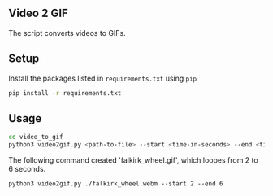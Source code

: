 ## Video 2 GIF

The script converts videos to GIFs.


## Setup

Install the packages listed in `requirements.txt` using `pip`

```bash
pip install -r requirements.txt
```

## Usage

```bash
cd video_to_gif
python3 video2gif.py <path-to-file> --start <time-in-seconds> --end <time-in-seconds>
```

The following command created 'falkirk_wheel.gif', which loopes from 2 to 6 seconds.
```
python3 video2gif.py ./falkirk_wheel.webm --start 2 --end 6
```
